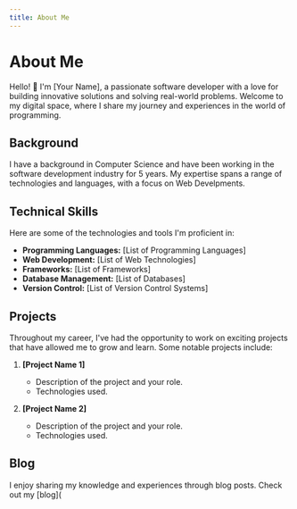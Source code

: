 ```yaml
---
title: About Me
---
```


# About Me

Hello! 👋 I'm [Your Name], a passionate software developer with a love for building innovative solutions and solving real-world problems. Welcome to my digital space, where I share my journey and experiences in the world of programming.

## Background

I have a background in Computer Science and have been working in the software development industry for 5 years. My expertise spans a range of technologies and languages, with a focus on Web Develpments.

## Technical Skills

Here are some of the technologies and tools I'm proficient in:

- **Programming Languages:** [List of Programming Languages]
- **Web Development:** [List of Web Technologies]
- **Frameworks:** [List of Frameworks]
- **Database Management:** [List of Databases]
- **Version Control:** [List of Version Control Systems]

## Projects

Throughout my career, I've had the opportunity to work on exciting projects that have allowed me to grow and learn. Some notable projects include:

1. **[Project Name 1]**
   - Description of the project and your role.
   - Technologies used.

2. **[Project Name 2]**
   - Description of the project and your role.
   - Technologies used.

## Blog

I enjoy sharing my knowledge and experiences through blog posts. Check out my [blog](
